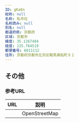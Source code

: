 ```yaml
---
ID: gKa6n
総称: null
名称: 私市社
名称読み: null
別名: null
都道府県: 京都府
区域: 京都市
緯度: 35.1267484
経度: 135.764519
郵便番号: 6011112
住所: 京都府京都市左京区鞍馬貴船町９１
---
```


## その他

### 参考URL

| URL | 説明          |
| --- | ------------- |
|     | OpenStreetMap |
